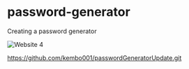 # password-generator
Creating a password generator 

![Website 4](https://user-images.githubusercontent.com/47574348/134788417-6d46f77c-07a6-4298-ad7f-5a072e48c377.png)

https://github.com/kembo001/passwordGeneratorUpdate.git
